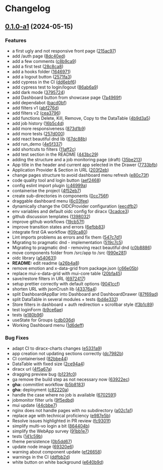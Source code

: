 # Changelog

## [0.1.0-a1](https://github.com/aldbr/diracx-web/compare/v0.1.0-a0...v0.1.0-a1) (2024-05-15)


### Features

* a first ugly and not responsive front page ([215ac97](https://github.com/aldbr/diracx-web/commit/215ac97a07bacd718d2c13bcf1787832cbe8fb79))
* add /auth page ([8dc40ed](https://github.com/aldbr/diracx-web/commit/8dc40edbc6603fdc8ec2103411ba6eeff1334b3a))
* add a few comments ([c8b9ca9](https://github.com/aldbr/diracx-web/commit/c8b9ca94c26b63999e1f2cfbd6ce06b554cbdea7))
* add a first test ([28c8ca8](https://github.com/aldbr/diracx-web/commit/28c8ca874b150cf06ee919da55c1f8f7d268f37e))
* add a hooks folder ([1646971](https://github.com/aldbr/diracx-web/commit/1646971a726ff63e59b82e0cfff0e7f160726537))
* add a logout button ([2571fa3](https://github.com/aldbr/diracx-web/commit/2571fa324854d35533e98efc1c447540393f80f2))
* add cypress in the CI ([dd6ebf6](https://github.com/aldbr/diracx-web/commit/dd6ebf664ff90627c7aa8924a9f7ba3a273cf29d))
* add cypress test to login/logout ([86ab6a9](https://github.com/aldbr/diracx-web/commit/86ab6a9895f33f1b1937e1c5f485f42035c3f765))
* add dark mode ([3795724](https://github.com/aldbr/diracx-web/commit/379572497976db92fdc274135b999d244a0db616))
* add Dashboard button from showcase page ([7a4969f](https://github.com/aldbr/diracx-web/commit/7a4969f07bc3630316909ce8c60cec41ed2ec434))
* add dependabot ([bacd0bf](https://github.com/aldbr/diracx-web/commit/bacd0bfad197cc76bb0a5f91b584f03fe4d08276))
* add filters v1 ([abf276d](https://github.com/aldbr/diracx-web/commit/abf276df9d7ddbef59e6fb70750548fc529bcc89))
* add filters v2 ([cea3796](https://github.com/aldbr/diracx-web/commit/cea3796bbb1fb154d29801b3cf8c91e194c850b4))
* add functions Delete, Kill, Remove, Copy to the DataTable ([4b9d3a5](https://github.com/aldbr/diracx-web/commit/4b9d3a5b03adc483152fe474a94647f5c6063347))
* add job history ([16b5c4d](https://github.com/aldbr/diracx-web/commit/16b5c4d28d1007cc084add0087629f3b92785448))
* add more responsiveness ([873d1b9](https://github.com/aldbr/diracx-web/commit/873d1b9883ec5d4e9589efbafa4c55477bbbbfdc))
* add more tests ([257d000](https://github.com/aldbr/diracx-web/commit/257d0002111c531fdfb8baed2c2f88da32d3413c))
* add react beautiful dnd lib ([67dc88b](https://github.com/aldbr/diracx-web/commit/67dc88be1320bd32dee08ad87ede24cb577e0860))
* add run_demo ([4e5f337](https://github.com/aldbr/diracx-web/commit/4e5f33790715ffb93936b8e421ec823e831b1983))
* add shortcuts to filters ([11aff2c](https://github.com/aldbr/diracx-web/commit/11aff2ca769ff77f5ec0a75a9ec894764ebdb162))
* add test section in the README ([443bc29](https://github.com/aldbr/diracx-web/commit/443bc291242386b2aabcd32bf599b1163118787e))
* adding the structure and a job monitoring page (draft) ([35be213](https://github.com/aldbr/diracx-web/commit/35be2133633e51221181a182db55bbacd7cf6962))
* App title in the header and current app selected in the Drawer ([7733bfb](https://github.com/aldbr/diracx-web/commit/7733bfb248e3596d7822ad0fca289ae92d36ac40))
* Application Provider & Section in URL ([203f2eb](https://github.com/aldbr/diracx-web/commit/203f2eb5e40778724a0f1d1c1fb67b97a1e922a0))
* change pages structure to avoid dashboard menu refresh ([e80c73f](https://github.com/aldbr/diracx-web/commit/e80c73f8022506acaf6520ba999b3d16726c4dcb))
* code quality tool and login button ([aef2468](https://github.com/aldbr/diracx-web/commit/aef246878d243b6f109cf5a4096af9ff53843dbd))
* config eslint import plugin ([c46999a](https://github.com/aldbr/diracx-web/commit/c46999a9dd23217b574fce7e2ea942069829ae00))
* containerise the project ([4f52eb7](https://github.com/aldbr/diracx-web/commit/4f52eb7abce80a8e3b338227aedd37cec21913b6))
* create sub-directories in components ([0cc756f](https://github.com/aldbr/diracx-web/commit/0cc756f84760a7f17ef83118d633ec281f5e8c99))
* draggable dashboard menu ([6c03fee](https://github.com/aldbr/diracx-web/commit/6c03fee150c68af3c207f6d1702d9ebd6d4f17ad))
* dynamically change the OIDCProvider configuration ([eecdfb2](https://github.com/aldbr/diracx-web/commit/eecdfb2938f2bf4bb54a99dfd0919f3326853d0a))
* env variables and default oidc config for diracx ([3cadce3](https://github.com/aldbr/diracx-web/commit/3cadce3fea8acf7fde1016e998abef2f8e850719))
* github discussion templates ([1398032](https://github.com/aldbr/diracx-web/commit/1398032ccbf74f4293e49ba8e769e20206471a37))
* improve github workflows ([19cb57f](https://github.com/aldbr/diracx-web/commit/19cb57f670fc91144065e576bd127d0740803570))
* improve transition states and errors ([6efbb83](https://github.com/aldbr/diracx-web/commit/6efbb8371337cc3480fd5a9c8610e90af5d34013))
* integrate first GA workflow ([f09ca80](https://github.com/aldbr/diracx-web/commit/f09ca809b17aeb3ac95a020f7314893dffd78cf1))
* Lint imports problems as errors and fix them ([547c7d1](https://github.com/aldbr/diracx-web/commit/547c7d1d744d48b869c1f7f98de28e932752f204))
* Migrating to pragmatic dnd - implementation ([519c7c5](https://github.com/aldbr/diracx-web/commit/519c7c58a871c8314d179711dfceffd710abe131))
* Migrating to pragmatic dnd - removing react beautiful dnd ([c0b8886](https://github.com/aldbr/diracx-web/commit/c0b8886dedd88839cd805e040ce1f9065117b6cd))
* move components folder from /src/app to /src ([990e281](https://github.com/aldbr/diracx-web/commit/990e2816a015aa0d1ebadc9b0466daef7f6ba02f))
* oidc library ([a540631](https://github.com/aldbr/diracx-web/commit/a5406311266af15e0e4a16c16b94173be7ee8784))
* **README:** edit readme ([a26b4a8](https://github.com/aldbr/diracx-web/commit/a26b4a8e42df87df70f92232886ee25324aa1ee2))
* remove emotion and x-data-grid from package.json ([c66e05b](https://github.com/aldbr/diracx-web/commit/c66e05b73a66a5f2ecf66ad3a7dacda97cf6e384))
* replace mui-x-data-grid with mui-core table ([20bfa45](https://github.com/aldbr/diracx-web/commit/20bfa4561c37e1d67477d8554c658411cdf3db69))
* save/restore filters in URL ([6972417](https://github.com/aldbr/diracx-web/commit/6972417b3c109a37c6908dfdab4a36c7f9c5c125))
* setup prettier correctly with default options ([9041ccf](https://github.com/aldbr/diracx-web/commit/9041ccf4fb96a4671f06d8854cdb8ff9e7bd6bb1))
* shorten URL with jsonCrush lib ([43376a4](https://github.com/aldbr/diracx-web/commit/43376a4ff1f64737c6e11aff2a144d4131b60b50))
* split DashboardAppBar into Dashboard and DashboardDrawer ([87f69ad](https://github.com/aldbr/diracx-web/commit/87f69ad9cc3c78d8e53a732542231319ebcbd988))
* split DataTable in several modules + tests ([bd4e332](https://github.com/aldbr/diracx-web/commit/bd4e332aa719c37c96d2b8ee38d5dd755d651c18))
* Store filters in dashboard + auth redirection + scrollbar style ([f3b1c89](https://github.com/aldbr/diracx-web/commit/f3b1c89f270a5d8158f9f11762b3c623d84793ef))
* test loginForm ([b9ce6ae](https://github.com/aldbr/diracx-web/commit/b9ce6ae43b8766df6b5ad3fa430e303392f56864))
* tests ([e180b96](https://github.com/aldbr/diracx-web/commit/e180b96f8b1a232a6cd732e789ea7e92595fdc9d))
* useState for Groups ([cdb036d](https://github.com/aldbr/diracx-web/commit/cdb036da31e17b74c5f21151ddf93504dd51608f))
* Working Dashboard menu ([1d6deff](https://github.com/aldbr/diracx-web/commit/1d6deff1cde4270a630ec713fe0b742e40136675))


### Bug Fixes

* adapt CI to diracx-charts changes ([e5331a9](https://github.com/aldbr/diracx-web/commit/e5331a96ffebee7653844a0841ece325ed10fade))
* app creation not updating sections correctly ([dc7982b](https://github.com/aldbr/diracx-web/commit/dc7982b21f98da2eac676db10e7ce817fda9d991))
* CI containerised ([82bbe44](https://github.com/aldbr/diracx-web/commit/82bbe4449bfebdd384b424989a54a670ce872700))
* DataTable with fixed size ([2ce94a4](https://github.com/aldbr/diracx-web/commit/2ce94a442612e5e6d9178563479c1ddd307cfdad))
* diracx url ([4f5a67a](https://github.com/aldbr/diracx-web/commit/4f5a67af848149eb549d7a1e7583e2254c01fe73))
* dragging preview bug ([b123fc0](https://github.com/aldbr/diracx-web/commit/b123fc0ed4d58e5ac5776da4176a8ce40c33bcd1))
* ga remove the build step as not necessary now ([63922ec](https://github.com/aldbr/diracx-web/commit/63922ecf36c62aa829757971b1ac85cdd481e1a2))
* **gha:** commitlint workflow ([b5b8183](https://github.com/aldbr/diracx-web/commit/b5b8183cbbc23b8ff5315f51fa9cb8ba34f3b38c))
* **gha:** deployment ([c82220a](https://github.com/aldbr/diracx-web/commit/c82220ac887fff7f2cd5af6f3a3f204e8ef31144))
* handle the case where no job is available ([6702591](https://github.com/aldbr/diracx-web/commit/6702591baabd340d4a231fbd8b7effa5009f9fae))
* jobmonitor filter urls ([9f5edbd](https://github.com/aldbr/diracx-web/commit/9f5edbdfcaa59791225ff25a69155ac637709d6a))
* mui update ([44cbbe7](https://github.com/aldbr/diracx-web/commit/44cbbe7b8220769e6c0a468237aa91d14413d601))
* nginx does not handle pages with no subdirectory ([a02c1a1](https://github.com/aldbr/diracx-web/commit/a02c1a19a80d70278bf1e7f8d6493c47f19d63d3))
* replace age with technical proficiency ([e987e5b](https://github.com/aldbr/diracx-web/commit/e987e5b9c7c03068f0cb7374201d2b76c7066648))
* Resolve issues highlighted in PR review ([fc9301f](https://github.com/aldbr/diracx-web/commit/fc9301fda2d3656254f9078db4ecb426e0f9c461))
* simplify multi-vo login a bit ([864404b](https://github.com/aldbr/diracx-web/commit/864404bf7a18df6bdab30c942908e9c0883c342d))
* simplify the WebApp survey ([91bb1e7](https://github.com/aldbr/diracx-web/commit/91bb1e78b9beab07e7c6f127fd9d9fefd3db705e))
* tests ([141c59b](https://github.com/aldbr/diracx-web/commit/141c59bcad56accdc718c9ae0dc5a2aa50705492))
* theme persistence ([0b5dd67](https://github.com/aldbr/diracx-web/commit/0b5dd67a81139c2b276d39d64b376355fb37dd88))
* update node image ([69320e6](https://github.com/aldbr/diracx-web/commit/69320e649f732f73ab5d55d0f5c84fdd948117ce))
* warning about component update ([ef26658](https://github.com/aldbr/diracx-web/commit/ef26658facac4f2f93eab55d916eca3445c0cf9b))
* warnings in the CI ([ddfbb2d](https://github.com/aldbr/diracx-web/commit/ddfbb2dc2774409121d0c3bc3ff732fcbff314d3))
* white button on white background ([e640b9d](https://github.com/aldbr/diracx-web/commit/e640b9dfc28a25672bd07658e7976c214bc0553e))

